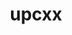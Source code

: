 ---
title: "upcxx"
layout: cache
categories: [package, develop-2024-01-28]
meta: {"versions": ["2023.9.0"], "compilers": ["gcc@=11.4.0", "gcc@=9.4.0", "oneapi@=2024.0.0"], "oss": ["ubuntu20.04", "ubuntu22.04"], "platforms": ["linux"], "targets": ["neoverse_v1", "neoverse_v2", "ppc64le", "x86_64_v3"], "stacks": ["e4s", "e4s-neoverse-v2", "e4s-neoverse_v1", "e4s-oneapi", "e4s-power", "e4s-rocm-external", "root"], "num_specs": 9, "num_specs_by_stack": {"root": 9, "e4s-neoverse_v1": 1, "e4s-power": 1, "e4s-rocm-external": 2, "e4s": 3, "e4s-neoverse-v2": 1, "e4s-oneapi": 1}}
spec_details: [{"hash": "oeckbrnwsx3btfjr4x2uvuqt5fbobg44", "compiler": "gcc@=11.4.0", "versions": ["2023.9.0"], "os": "ubuntu20.04", "platform": "linux", "target": "neoverse_v1", "variants": ["build_system=generic", "cross=none", "~cuda", "~gasnet", "~level_zero", "+mpi", "~rocm"], "stacks": ["root", "e4s-neoverse_v1"], "size": "-", "tarball": "https://binaries.spack.io/develop-2024-01-28/build_cache/linux-ubuntu20.04-neoverse_v1/gcc-11.4.0/upcxx-2023.9.0/linux-ubuntu20.04-neoverse_v1-gcc-11.4.0-upcxx-2023.9.0-oeckbrnwsx3btfjr4x2uvuqt5fbobg44.spack"}, {"hash": "76jhfmykgurnfxnfxqxbpf7tq7xrhjz5", "compiler": "gcc@=9.4.0", "versions": ["2023.9.0"], "os": "ubuntu20.04", "platform": "linux", "target": "ppc64le", "variants": ["build_system=generic", "cross=none", "~cuda", "~gasnet", "~level_zero", "+mpi", "~rocm"], "stacks": ["root", "e4s-power"], "size": "-", "tarball": "https://binaries.spack.io/develop-2024-01-28/build_cache/linux-ubuntu20.04-ppc64le/gcc-9.4.0/upcxx-2023.9.0/linux-ubuntu20.04-ppc64le-gcc-9.4.0-upcxx-2023.9.0-76jhfmykgurnfxnfxqxbpf7tq7xrhjz5.spack"}, {"hash": "jubofcikihon6vwaumq2g5b5ibcujhxm", "compiler": "gcc@=11.4.0", "versions": ["2023.9.0"], "os": "ubuntu20.04", "platform": "linux", "target": "x86_64_v3", "variants": ["amdgpu_target=gfx908", "build_system=generic", "cross=none", "~cuda", "~gasnet", "~level_zero", "+mpi", "+rocm"], "stacks": ["root", "e4s-rocm-external"], "size": "-", "tarball": "https://binaries.spack.io/develop-2024-01-28/build_cache/linux-ubuntu20.04-x86_64_v3/gcc-11.4.0/upcxx-2023.9.0/linux-ubuntu20.04-x86_64_v3-gcc-11.4.0-upcxx-2023.9.0-jubofcikihon6vwaumq2g5b5ibcujhxm.spack"}, {"hash": "r7rhtvaxfjh22bevix7cgabkadtrpqey", "compiler": "gcc@=11.4.0", "versions": ["2023.9.0"], "os": "ubuntu20.04", "platform": "linux", "target": "x86_64_v3", "variants": ["amdgpu_target=gfx908", "build_system=generic", "cross=none", "~cuda", "~gasnet", "~level_zero", "+mpi", "+rocm"], "stacks": ["root", "e4s"], "size": "-", "tarball": "https://binaries.spack.io/develop-2024-01-28/build_cache/linux-ubuntu20.04-x86_64_v3/gcc-11.4.0/upcxx-2023.9.0/linux-ubuntu20.04-x86_64_v3-gcc-11.4.0-upcxx-2023.9.0-r7rhtvaxfjh22bevix7cgabkadtrpqey.spack"}, {"hash": "y5cndrwfxsjttz6fmtxgvy3jkjdfkpa4", "compiler": "gcc@=11.4.0", "versions": ["2023.9.0"], "os": "ubuntu20.04", "platform": "linux", "target": "x86_64_v3", "variants": ["amdgpu_target=gfx90a", "build_system=generic", "cross=none", "~cuda", "~gasnet", "~level_zero", "+mpi", "+rocm"], "stacks": ["root", "e4s-rocm-external"], "size": "-", "tarball": "https://binaries.spack.io/develop-2024-01-28/build_cache/linux-ubuntu20.04-x86_64_v3/gcc-11.4.0/upcxx-2023.9.0/linux-ubuntu20.04-x86_64_v3-gcc-11.4.0-upcxx-2023.9.0-y5cndrwfxsjttz6fmtxgvy3jkjdfkpa4.spack"}, {"hash": "if4w2h2zcs55jsbxcjiamveqinoet5rl", "compiler": "gcc@=11.4.0", "versions": ["2023.9.0"], "os": "ubuntu20.04", "platform": "linux", "target": "x86_64_v3", "variants": ["build_system=generic", "cross=none", "~cuda", "~gasnet", "~level_zero", "+mpi", "~rocm"], "stacks": ["root", "e4s"], "size": "-", "tarball": "https://binaries.spack.io/develop-2024-01-28/build_cache/linux-ubuntu20.04-x86_64_v3/gcc-11.4.0/upcxx-2023.9.0/linux-ubuntu20.04-x86_64_v3-gcc-11.4.0-upcxx-2023.9.0-if4w2h2zcs55jsbxcjiamveqinoet5rl.spack"}, {"hash": "k672qgkizt7iohadb6nms43kxgencbzf", "compiler": "gcc@=11.4.0", "versions": ["2023.9.0"], "os": "ubuntu20.04", "platform": "linux", "target": "x86_64_v3", "variants": ["amdgpu_target=gfx90a", "build_system=generic", "cross=none", "~cuda", "~gasnet", "~level_zero", "+mpi", "+rocm"], "stacks": ["root", "e4s"], "size": "-", "tarball": "https://binaries.spack.io/develop-2024-01-28/build_cache/linux-ubuntu20.04-x86_64_v3/gcc-11.4.0/upcxx-2023.9.0/linux-ubuntu20.04-x86_64_v3-gcc-11.4.0-upcxx-2023.9.0-k672qgkizt7iohadb6nms43kxgencbzf.spack"}, {"hash": "lomrljeg2b3ccbyjgpc4gsc5lvsc3wbt", "compiler": "gcc@=11.4.0", "versions": ["2023.9.0"], "os": "ubuntu22.04", "platform": "linux", "target": "neoverse_v2", "variants": ["build_system=generic", "cross=none", "~cuda", "~gasnet", "~level_zero", "+mpi", "~rocm"], "stacks": ["e4s-neoverse-v2", "root"], "size": "-", "tarball": "https://binaries.spack.io/develop-2024-01-28/build_cache/linux-ubuntu22.04-neoverse_v2/gcc-11.4.0/upcxx-2023.9.0/linux-ubuntu22.04-neoverse_v2-gcc-11.4.0-upcxx-2023.9.0-lomrljeg2b3ccbyjgpc4gsc5lvsc3wbt.spack"}, {"hash": "ociyif5oqfkvwmot7y35qwn5d7kignfm", "compiler": "oneapi@=2024.0.0", "versions": ["2023.9.0"], "os": "ubuntu22.04", "platform": "linux", "target": "x86_64_v3", "variants": ["build_system=generic", "cross=none", "~cuda", "~gasnet", "+level_zero", "+mpi", "~rocm"], "stacks": ["e4s-oneapi", "root"], "size": "-", "tarball": "https://binaries.spack.io/develop-2024-01-28/build_cache/linux-ubuntu22.04-x86_64_v3/oneapi-2024.0.0/upcxx-2023.9.0/linux-ubuntu22.04-x86_64_v3-oneapi-2024.0.0-upcxx-2023.9.0-ociyif5oqfkvwmot7y35qwn5d7kignfm.spack"}]
---